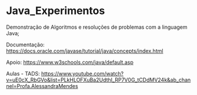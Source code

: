 # Java_Experimentos
Demonstração de Algoritmos e resoluções de problemas com a linguagem Java;

Documentação: https://docs.oracle.com/javase/tutorial/java/concepts/index.html

Apoio: https://www.w3schools.com/java/default.asp

Aulas - TADS: https://www.youtube.com/watch?v=uE0cX_RbGVo&list=PLkHLOFXuBa2UdthI_RP7V0G_tCDdMV24k&ab_channel=Profa.AlessandraMendes
